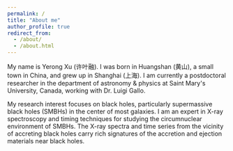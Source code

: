 ```yaml
---
permalink: /
title: "About me"
author_profile: true
redirect_from: 
  - /about/
  - /about.html
---
```


My name is Yerong Xu (许叶融). I was born in Huangshan (黄山), a small town in China, and grew up in Shanghai (上海). I am currently a postdoctoral researcher in the department of astronomy & physics at Saint Mary's University, Canada, working with Dr. Luigi Gallo.

My research interest focuses on black holes, particularly supermassive black holes (SMBHs) in the center of most galaxies. I am an expert in X-ray spectroscopy and timing techniques for studying the circumnuclear environment of SMBHs. The X-ray spectra and time series from the vicinity of accreting black holes carry rich signatures of the accretion and ejection materials near black holes. 




